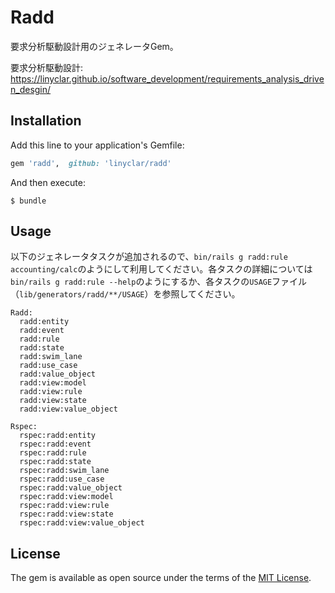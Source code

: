 # Radd

要求分析駆動設計用のジェネレータGem。

要求分析駆動設計: https://linyclar.github.io/software_development/requirements_analysis_driven_desgin/

## Installation

Add this line to your application's Gemfile:

```ruby
gem 'radd',  github: 'linyclar/radd'
```

And then execute:

    $ bundle


## Usage

以下のジェネレータタスクが追加されるので、`bin/rails g radd:rule accounting/calc`のようにして利用してください。各タスクの詳細については`bin/rails g radd:rule --help`のようにするか、各タスクの`USAGE`ファイル（`lib/generators/radd/**/USAGE`）を参照してください。

```
Radd:
  radd:entity
  radd:event
  radd:rule
  radd:state
  radd:swim_lane
  radd:use_case
  radd:value_object
  radd:view:model
  radd:view:rule
  radd:view:state
  radd:view:value_object

Rspec:
  rspec:radd:entity
  rspec:radd:event
  rspec:radd:rule
  rspec:radd:state
  rspec:radd:swim_lane
  rspec:radd:use_case
  rspec:radd:value_object
  rspec:radd:view:model
  rspec:radd:view:rule
  rspec:radd:view:state
  rspec:radd:view:value_object
```

## License

The gem is available as open source under the terms of the [MIT License](https://opensource.org/licenses/MIT).
